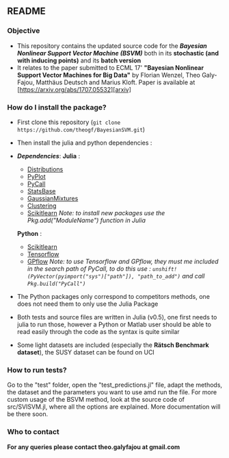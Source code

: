 ## README ##


### Objective ###

* This repository contains the updated source code for the ***Bayesian Nonlinear Support Vector Machine (BSVM)*** both in its **stochastic (and with inducing points)** and its **batch version**
* It relates to the paper submitted to ECML 17' __"Bayesian Nonlinear Support Vector Machines for Big Data"__ by Florian Wenzel, Theo Galy-Fajou, Matthäus Deutsch and Marius Kloft. Paper is available at [https://arxiv.org/abs/1707.05532][arxiv]

### How do I install the package? ###

* First clone this repository (`git clone https://github.com/theogf/BayesianSVM.git`)
* Then install the julia and python dependencies : 
* ***Dependencies***: 
    **Julia** :
    - [Distributions][dist]
    - [PyPlot][pyplot]
    - [PyCall][pycall]
    - [StatsBase][statsbase]
    - [GaussianMixtures][gaussm]
    - [Clustering][clustering]
    - [Scikitlearn][scikitjl]
    *Note: to install new packages use the Pkg.add("ModuleName") function in Julia*
    
    **Python** : 
    * [Scikitlearn][scikit]
    * [Tensorflow][tflow]
    * [GPflow][gpflow]
    *Note: to use Tensorflow and GPflow, they must me included in the search path of PyCall, to do this use : `unshift!(PyVector(pyimport("sys")["path"]), "path_to_add")` and call `Pkg.build("PyCall")`*
* The Python packages only correspond to competitors methods, one does not need them to only use the Julia Package
* Both tests and source files are written in Julia (v0.5), one first needs to julia to run those, however a Python or Matlab user should be able to read easily through the code as the syntax is quite similar
* Some light datasets are included (especially the **Rätsch Benchmark dataset**), the SUSY dataset can be found on UCI
### How to run tests? ###

Go to the "test" folder, open the "test_predictions.jl" file, adapt the methods, the dataset and the parameters you want to use amd run the file.
For more custom usage of the BSVM method, look at the source code of src/SVISVM.jl, where all the options are explained. More documentation will be there soon.

### Who to contact ###

**For any queries please contact theo.galyfajou at gmail.com**

   [arxiv]: <https://arxiv.org/abs/1707.05532>
   [dist]: <https://github.com/JuliaStats/Distributions.jl>
   [pyplot]: <https://github.com/JuliaPy/PyPlot.jl>
   [pycall]:<https://github.com/JuliaPy/PyCall.jl>
   [statsbase]:<https://github.com/JuliaStats/StatsBase.jl>
   [gaussm]:<https://github.com/davidavdav/GaussianMixtures.jl>
   [clustering]:<https://github.com/JuliaStats/Clustering.jl>
   [scikitjl]:<https://github.com/cstjean/ScikitLearn.jl>
   [scikit]:<http://scikit-learn.org/stable/>
   [tflow]:<https://www.tensorflow.org/>
   [gpflow]:<https://github.com/GPflow/GPflow>
